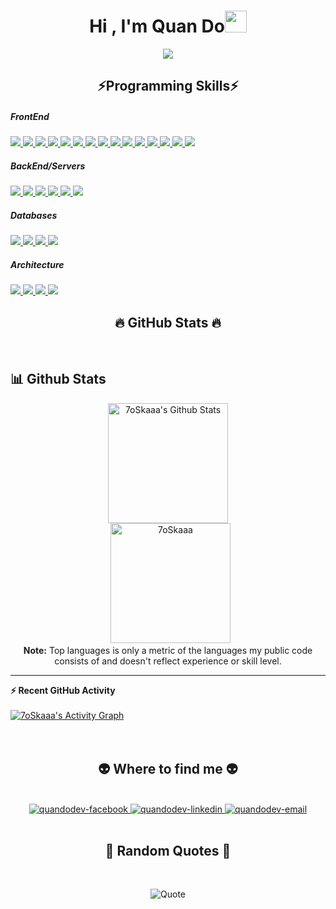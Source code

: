 <h1 align="center">Hi , I'm Quan Do<img src="https://media.giphy.com/media/hvRJCLFzcasrR4ia7z/giphy.gif" width="35"></h1>
<p align="center">
  <a href="https://github.com/DenverCoder1/readme-typing-svg"><img src="https://readme-typing-svg.herokuapp.com?lines=Senior+Web+Developer;Technical+Leaders;JS+Full+Stack;Reactjs+Angular+Vuejs+Nodejs;Associate+AWS+Architecture&center=true&width=500&height=50"></a>
</p>
<h2 align="center">⚡Programming Skills⚡</h2>
<h5>FrontEnd</h5>
<a href="#" target="_blank" rel="noopener noreferrer">
    <img src="https://img.shields.io/badge/javascript-%23323330.svg?style=for-the-badge&logo=javascript&logoColor=%23F7DF1E" />
</a>
<a href="#" target="_blank" rel="noopener noreferrer">
    <img src="https://img.shields.io/badge/typescript-%23007ACC.svg?style=for-the-badge&logo=typescript&logoColor=white" />
</a>
<a href="#" target="_blank" rel="noopener noreferrer">
    <img src="https://img.shields.io/badge/react-%2320232a.svg?style=for-the-badge&logo=react&logoColor=%2361DAFB" />
</a>
<a href="#" target="_blank" rel="noopener noreferrer">
    <img src="https://img.shields.io/badge/angular-%23DD0031.svg?style=for-the-badge&logo=angular&logoColor=white" />
</a>
<a href="#" target="_blank" rel="noopener noreferrer">
    <img src="https://img.shields.io/badge/vuejs-%2335495e.svg?style=for-the-badge&logo=vuedotjs&logoColor=%234FC08D" />
</a>
<a href="#" target="_blank" rel="noopener noreferrer">
    <img src="https://img.shields.io/badge/Next-black?style=for-the-badge&logo=next.js&logoColor=white" />
</a>
<a href="#" target="_blank" rel="noopener noreferrer">
    <img src="https://img.shields.io/badge/tailwindcss-%2338B2AC.svg?style=for-the-badge&logo=tailwind-css&logoColor=white" />
</a>
<a href="#" target="_blank" rel="noopener noreferrer">
    <img src="https://img.shields.io/badge/webpack-%238DD6F9.svg?style=for-the-badge&logo=webpack&logoColor=black" />
</a>
<a href="#" target="_blank" rel="noopener noreferrer">
    <img src="https://img.shields.io/badge/rxjs-%23B7178C.svg?style=for-the-badge&logo=reactivex&logoColor=white" />
</a>
<a href="#" target="_blank" rel="noopener noreferrer">
    <img src="https://img.shields.io/badge/redux-%23593d88.svg?style=for-the-badge&logo=redux&logoColor=white" />
</a>
<a href="#" target="_blank" rel="noopener noreferrer">
    <img src="https://img.shields.io/badge/bootstrap-%23563D7C.svg?style=for-the-badge&logo=bootstrap&logoColor=white" />
</a>
<a href="#" target="_blank" rel="noopener noreferrer">
    <img src="https://img.shields.io/badge/Nuxt-black?style=for-the-badge&logo=nuxt.js&logoColor=white" />
</a>
<a href="#" target="_blank" rel="noopener noreferrer">
    <img src="https://img.shields.io/badge/html5-%23E34F26.svg?style=for-the-badge&logo=html5&logoColor=white" />
</a>
<a href="#" target="_blank" rel="noopener noreferrer">
    <img src="https://img.shields.io/badge/css3-%231572B6.svg?style=for-the-badge&logo=css3&logoColor=white" />
</a>
<a href="#" target="_blank" rel="noopener noreferrer">
    <img src="https://img.shields.io/badge/ESLint-4B3263?style=for-the-badge&logo=eslint&logoColor=white" />
</a>
<h5>BackEnd/Servers</h5>
<a href="#" target="_blank" rel="noopener noreferrer">
    <img src="https://img.shields.io/badge/node.js-6DA55F?style=for-the-badge&logo=node.js&logoColor=white" />
</a>
<a href="#" target="_blank" rel="noopener noreferrer">
    <img src="https://img.shields.io/badge/AWS%20Lambda-EB743B?style=for-the-badge&logo=amazon-aws&logoColor=white" />
</a>
<a href="#" target="_blank" rel="noopener noreferrer">
    <img src="https://img.shields.io/badge/express.js-%23404d59.svg?style=for-the-badge&logo=express&logoColor=%2361DAFB" />
</a>
<a href="#" target="_blank" rel="noopener noreferrer">
    <img src="https://img.shields.io/badge/docker-%230db7ed.svg?style=for-the-badge&logo=docker&logoColor=white" />
</a>
<a href="#" target="_blank" rel="noopener noreferrer">
    <img src="https://img.shields.io/badge/-GraphQL-E10098?style=for-the-badge&logo=graphql&logoColor=white" />
</a>
<a href="#" target="_blank" rel="noopener noreferrer">
    <img src="https://img.shields.io/badge/nginx-%23009639.svg?style=for-the-badge&logo=nginx&logoColor=white" />
</a>

<h5>Databases</h5>
<a href="#" target="_blank" rel="noopener noreferrer">
    <img src="https://img.shields.io/badge/mysql-%2300f.svg?style=for-the-badge&logo=mysql&logoColor=white" />
</a>
<a href="#" target="_blank" rel="noopener noreferrer">
    <img src="https://img.shields.io/badge/MongoDB-%234ea94b.svg?style=for-the-badge&logo=mongodb&logoColor=white" />
</a>
<a href="#" target="_blank" rel="noopener noreferrer">
    <img src="https://img.shields.io/badge/AWS%20DynamoDB-4053D6?style=for-the-badge&logo=Amazon%20DynamoDB&logoColor=white" />
</a>
<a href="#" target="_blank" rel="noopener noreferrer">
    <img src="https://img.shields.io/badge/postgres-%23316192.svg?style=for-the-badge&logo=postgresql&logoColor=white" />
</a>

<h5>Architecture</h5>
<a href="#" target="_blank" rel="noopener noreferrer">
    <img src="https://img.shields.io/badge/AWS-%23FF9900.svg?style=for-the-badge&logo=amazon-aws&logoColor=white" />
</a>
<a href="#" target="_blank" rel="noopener noreferrer">
    <img src="https://img.shields.io/badge/firebase-%23039BE5.svg?style=for-the-badge&logo=firebase" />
</a>
<a href="#" target="_blank" rel="noopener noreferrer">
    <img src="https://img.shields.io/badge/GoogleCloud-%234285F4.svg?style=for-the-badge&logo=google-cloud&logoColor=white" />
</a>
<a href="#" target="_blank" rel="noopener noreferrer">
    <img src="https://img.shields.io/badge/DigitalOcean-%230167ff.svg?style=for-the-badge&logo=digitalOcean&logoColor=white" />
</a>

<h2 align="center">🔥 GitHub Stats 🔥</h2>
<!-- https://github.com/anuraghazra/github-readme-stats -->
<br>

## 📊 Github Stats

  <p align="center">
    <a href="https://github.com/anuraghazra/github-readme-stats"><img alt="7oSkaaa's Github Stats" src="https://github-readme-stats.vercel.app/api?username=quando1910&show_icons=true&count_private=true&theme=algolia" height="192px"/></a>
<br/>
  &nbsp;
	  <img src="https://github-readme-stats.vercel.app/api/top-langs?username=quando1910&langs_count=10&show_icons=true&locale=en&layout=compact&theme=algolia" alt="7oSkaaa" height="192px"/>
  <br/>
  <b>Note:</b> Top languages is only a metric of the languages my public code consists of and doesn't reflect experience or skill level.
  </p>

---

  <summary><b>⚡ Recent GitHub Activity</b></summary>
  <br/>
   <a href="https://github.com/7oSkaaa"><img alt="7oSkaaa's Activity Graph" src="https://activity-graph.herokuapp.com/graph?username=7oSkaaa&custom_title=7oSkaaa's%20Contribution%20Graph&theme=react-dark" /></a>
  <br/>

<br/>

<br>

<h2 align="center">👽 Where to find me 👽</h2>
<br>
<!-- https://icons8.com -->
<div align="center">
  <a href="https://facebook.com/dhquan19" target="blank">
    <img src="https://img.icons8.com/bubbles/100/000000/facebook-new.png" alt="quandodev-facebook" />
  </a>
  <a href="https://www.linkedin.com/in/quando19" target="blank">
    <img src="https://img.icons8.com/bubbles/100/000000/linkedin.png" alt="quandodev-linkedin" />
  </a>
  <a href="mailto:dhquan1910@gmail.com" target="top">
    <img src="https://img.icons8.com/bubbles/100/000000/apple-mail.png" alt="quandodev-email" />
  </a>
</div>

<br>

<h2 align="center">📑 Random Quotes 📑</h2>
<br>
<!-- https://github.com/shravan20/github-readme-quotes -->
<div align="center">

![Quote](https://github-readme-quotes.herokuapp.com/quote?theme=onedark&animation=default&layout=default&font=default)

</div>
